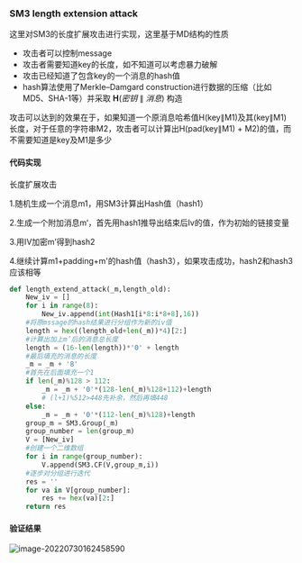 ### SM3 length extension attack

这里对SM3的长度扩展攻击进行实现，这里基于MD结构的性质

- 攻击者可以控制message
- 攻击者需要知道key的长度，如不知道可以考虑暴力破解
- 攻击已经知道了包含key的一个消息的hash值
- hash算法使用了Merkle–Damgard construction进行数据的压缩（比如MD5、SHA-1等）并采取 **H**(*密钥* ∥ *消息*) 构造

攻击可以达到的效果在于，如果知道一个原消息哈希值H(key∥M1)及其(key∥M1)长度，对于任意的字符串M2，攻击者可以计算出H(pad(key∥M1) + M2)的值，而不需要知道是key及M1是多少

#### 代码实现

长度扩展攻击

1.随机生成一个消息m1，用SM3计算出Hash值（hash1）

2.生成一个附加消息m‘，首先用hash1推导出结束后Iv的值，作为初始的链接变量

3.用IV加密m’得到hash2

4.继续计算m1+padding+m'的hash值（hash3），如果攻击成功，hash2和hash3应该相等

```python
def length_extend_attack(_m,length_old):
    New_iv = []
    for i in range(8):
        New_iv.append(int(Hash1[i*8:i*8+8],16))
    #将原mssage的hash结果进行分组作为新的iv值
    length = hex((length_old+len(_m))*4)[2:]
    #计算出加上m’后的消息总长度
    length = (16-len(length))*'0' + length
    #最后填充的消息的长度
    _m = _m + '8'
    #首先在后面填充一个1
    if len(_m)%128 > 112:
        _m = _m + '0'*(128-len(_m)%128+112)+length
        # (l+1)%512>448先补余，然后再填448
    else:
        _m = _m + '0'*(112-len(_m)%128)+length
    group_m = SM3.Group(_m)
    group_number = len(group_m)
    V = [New_iv]
    #创建一个二维数组
    for i in range(group_number):
        V.append(SM3.CF(V,group_m,i))
    #逐步对分组进行迭代
    res = ''
    for va in V[group_number]:
        res += hex(va)[2:]
    return res
```

#### 验证结果

![image-20220730162458590](C:\Users\lc-lzq\AppData\Roaming\Typora\typora-user-images\image-20220730162458590.png)